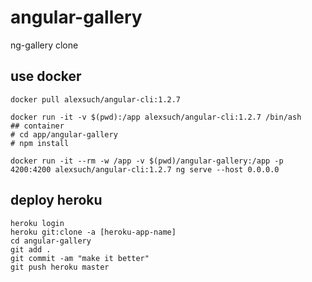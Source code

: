 # angular-gallery
ng-gallery clone

## use docker
```
docker pull alexsuch/angular-cli:1.2.7

docker run -it -v $(pwd):/app alexsuch/angular-cli:1.2.7 /bin/ash
## container
# cd app/angular-gallery
# npm install

docker run -it --rm -w /app -v $(pwd)/angular-gallery:/app -p 4200:4200 alexsuch/angular-cli:1.2.7 ng serve --host 0.0.0.0
```

## deploy heroku
```
heroku login
heroku git:clone -a [heroku-app-name]
cd angular-gallery
git add .
git commit -am "make it better"
git push heroku master

```
